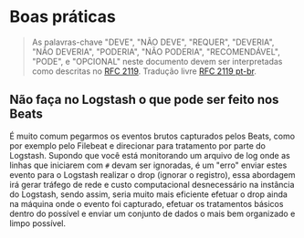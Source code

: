 # Boas práticas

> As palavras-chave "DEVE", "NÃO DEVE", "REQUER", "DEVERIA", "NÃO DEVERIA", "PODERIA", "NÃO PODERIA", "RECOMENDÁVEL", "PODE", e "OPCIONAL" neste documento devem ser interpretadas como descritas no [RFC 2119](http://tools.ietf.org/html/rfc2119). Tradução livre [RFC 2119 pt-br](http://rfc.pt.webiwg.org/rfc2119).

## Não faça no Logstash o que pode ser feito nos Beats

É muito comum pegarmos os eventos brutos capturados pelos Beats, como por exemplo pelo Filebeat e direcionar para tratamento por parte do Logstash. Supondo que você está monitorando um arquivo de log onde as linhas que iniciarem com `#` devam ser ignoradas, é um "erro" enviar estes evento para o Logstash realizar o drop (ignorar o registro), essa abordagem irá gerar tráfego de rede e custo computacional desnecessário na instância do Logstash, sendo assim, seria muito mais eficiente efetuar o drop ainda na máquina onde o evento foi capturado, efetuar os tratamentos básicos dentro do possível e enviar um conjunto de dados o mais bem organizado e limpo possível.
